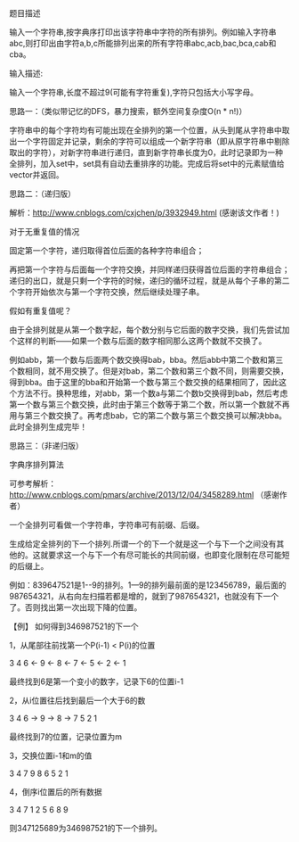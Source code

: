 题目描述

输入一个字符串,按字典序打印出该字符串中字符的所有排列。例如输入字符串abc,则打印出由字符a,b,c所能排列出来的所有字符串abc,acb,bac,bca,cab和cba。

输入描述:

输入一个字符串,长度不超过9(可能有字符重复),字符只包括大小写字母。

思路一：（类似带记忆的DFS，暴力搜索，额外空间复杂度O(n * n!)）

字符串中的每个字符均有可能出现在全排列的第一个位置，从头到尾从字符串中取出一个字符固定并记录，剩余的字符可以组成一个新字符串（即从原字符串中剔除取出的字符），对新字符串进行递归，直到新字符串长度为0，此时记录即为一种全排列，加入set中，set具有自动去重排序的功能。完成后将set中的元素赋值给vector并返回。

思路二：（递归版）

解析：http://www.cnblogs.com/cxjchen/p/3932949.html  (感谢该文作者！)

对于无重复值的情况

固定第一个字符，递归取得首位后面的各种字符串组合；

再把第一个字符与后面每一个字符交换，并同样递归获得首位后面的字符串组合；递归的出口，就是只剩一个字符的时候，递归的循环过程，就是从每个子串的第二个字符开始依次与第一个字符交换，然后继续处理子串。

假如有重复值呢？

由于全排列就是从第一个数字起，每个数分别与它后面的数字交换，我们先尝试加个这样的判断——如果一个数与后面的数字相同那么这两个数就不交换了。
 
 例如abb，第一个数与后面两个数交换得bab，bba。然后abb中第二个数和第三个数相同，就不用交换了。但是对bab，第二个数和第三个数不同，则需要交换，得到bba。由于这里的bba和开始第一个数与第三个数交换的结果相同了，因此这个方法不行。换种思维，对abb，第一个数a与第二个数b交换得到bab，然后考虑第一个数与第三个数交换，此时由于第三个数等于第二个数，所以第一个数就不再用与第三个数交换了。再考虑bab，它的第二个数与第三个数交换可以解决bba。此时全排列生成完毕！

思路三：（非递归版）

字典序排列算法

可参考解析： http://www.cnblogs.com/pmars/archive/2013/12/04/3458289.html  （感谢作者）

一个全排列可看做一个字符串，字符串可有前缀、后缀。

生成给定全排列的下一个排列.所谓一个的下一个就是这一个与下一个之间没有其他的。这就要求这一个与下一个有尽可能长的共同前缀，也即变化限制在尽可能短的后缀上。

例如：839647521是1--9的排列。1—9的排列最前面的是123456789，最后面的987654321，从右向左扫描若都是增的，就到了987654321，也就没有下一个了。否则找出第一次出现下降的位置。

【例】 如何得到346987521的下一个

1，从尾部往前找第一个P(i-1) < P(i)的位置

3 4 6 <- 9 <- 8 <- 7 <- 5 <- 2 <- 1

最终找到6是第一个变小的数字，记录下6的位置i-1

2，从i位置往后找到最后一个大于6的数

3 4 6 -> 9 -> 8 -> 7 5 2 1

最终找到7的位置，记录位置为m

3，交换位置i-1和m的值

3 4 7 9 8 6 5 2 1

4，倒序i位置后的所有数据

3 4 7 1 2 5 6 8 9

则347125689为346987521的下一个排列。
